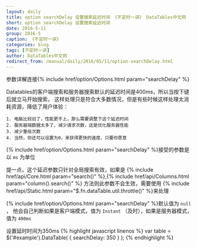 ```yaml
---
layout: daily
title: option searchDelay 设置搜索延迟时间 《不定时一讲》 DataTables中文网
short: option searchDelay 设置搜索延迟时间
date: 2016-5-11
group: 2016-5
caption: 《不定时一讲》
categories: blog
tags: [不定时一讲]
author: DataTables中文网
redirect_from: /manual/daily/2016/05/11/option-searchDelay.html
---
```

参数详解连接{% include href/option/Options.html param="searchDelay" %}

Datatables的客户端搜索和服务器搜索默认的延迟时间是400ms，所以当按下键后就立马开始搜索，
这样处理只是符合大多数情况，但是有些时候这样处理太消耗资源，降低了用户体验：

    1. 电脑比较旧了，性能更不上，那么需要调整下这个延迟时间
    2. 服务器端数据太多了，减少请求次数，这是优化服务器性能
    3. 减少重绘次数
    4. 当然，你还可以设置为0，来获得更快的速度，只要你愿意

{% include href/option/Options.html param="searchDelay" %}接受的参数是以 `ms` 为单位
<!--more-->

提一点，这个延迟参数只针对全局搜索有效，如果是
{% include href/api/Core.html param="search()" %},{% include href/api/Columns.html param="column().search()" %} 方法则此参数不会生效，需要使用
{% include href/api/Static.html param="$.fn.dataTable.util.throttle()" %}来处理

{% include href/option/Options.html param="searchDelay" %}默认值为 `null` ，
他会自己判断如果是客户端模式，值为 `Instant` （及时），如果是服务器模式，值为 `400ms`

设置延时时间为350ms
{% highlight javascript linenos %}
 var table = $('#example').DataTable( {
   searchDelay: 350
 } );
{% endhighlight %}

